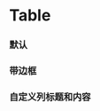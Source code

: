 # Table

### 默认
<div slot="demo">
  <Demos-LTable-Default></Demos-LTable-Default>
</div>

### 带边框
<div slot="demo">
  <Demos-LTable-Border></Demos-LTable-Border>
</div>

### 自定义列标题和内容

<div slot="demo">
  <Demos-LTable-Custom></Demos-LTable-Custom>
</div>